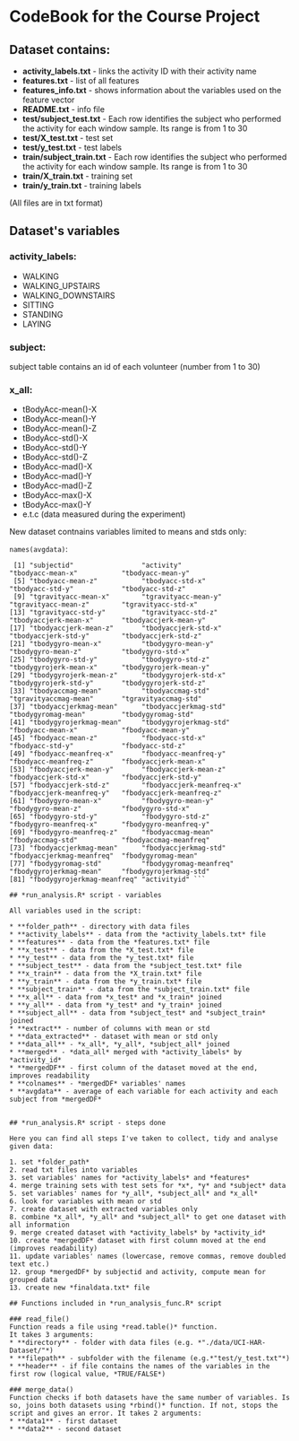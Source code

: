 # CodeBook for the Course Project

## Dataset contains:

* **activity_labels.txt** - links the activity ID with their activity name
* **features.txt** - list of all features
* **features_info.txt** - shows information about the variables used on the feature vector
* **README.txt** - info file
* **test/subject_test.txt** - Each row identifies the subject who performed the activity for each window sample. Its range is from 1 to 30
* **test/X_test.txt** - test set
* **test/y_test.txt** - test labels
* **train/subject_train.txt** - Each row identifies the subject who performed the activity for each window sample. Its range is from 1 to 30
* **train/X_train.txt** - training set
* **train/y_train.txt** - training labels

(All files are in txt format)

## Dataset's variables

### activity_labels:
* WALKING
* WALKING_UPSTAIRS
* WALKING_DOWNSTAIRS
* SITTING
* STANDING
* LAYING

### subject:
subject table contains an id of each volunteer (number from 1 to 30)

### x_all:
* tBodyAcc-mean()-X
* tBodyAcc-mean()-Y
* tBodyAcc-mean()-Z
* tBodyAcc-std()-X
* tBodyAcc-std()-Y
* tBodyAcc-std()-Z
* tBodyAcc-mad()-X
* tBodyAcc-mad()-Y
* tBodyAcc-mad()-Z
* tBodyAcc-max()-X
* tBodyAcc-max()-Y 
* e.t.c
(data measured during the experiment)

New dataset contnains variables limited to means and stds only:

```names(avgdata)```:
```
 [1] "subjectid"                 "activity"                  "tbodyacc-mean-x"           "tbodyacc-mean-y"          
 [5] "tbodyacc-mean-z"           "tbodyacc-std-x"            "tbodyacc-std-y"            "tbodyacc-std-z"           
 [9] "tgravityacc-mean-x"        "tgravityacc-mean-y"        "tgravityacc-mean-z"        "tgravityacc-std-x"        
[13] "tgravityacc-std-y"         "tgravityacc-std-z"         "tbodyaccjerk-mean-x"       "tbodyaccjerk-mean-y"      
[17] "tbodyaccjerk-mean-z"       "tbodyaccjerk-std-x"        "tbodyaccjerk-std-y"        "tbodyaccjerk-std-z"       
[21] "tbodygyro-mean-x"          "tbodygyro-mean-y"          "tbodygyro-mean-z"          "tbodygyro-std-x"          
[25] "tbodygyro-std-y"           "tbodygyro-std-z"           "tbodygyrojerk-mean-x"      "tbodygyrojerk-mean-y"     
[29] "tbodygyrojerk-mean-z"      "tbodygyrojerk-std-x"       "tbodygyrojerk-std-y"       "tbodygyrojerk-std-z"      
[33] "tbodyaccmag-mean"          "tbodyaccmag-std"           "tgravityaccmag-mean"       "tgravityaccmag-std"       
[37] "tbodyaccjerkmag-mean"      "tbodyaccjerkmag-std"       "tbodygyromag-mean"         "tbodygyromag-std"         
[41] "tbodygyrojerkmag-mean"     "tbodygyrojerkmag-std"      "fbodyacc-mean-x"           "fbodyacc-mean-y"          
[45] "fbodyacc-mean-z"           "fbodyacc-std-x"            "fbodyacc-std-y"            "fbodyacc-std-z"           
[49] "fbodyacc-meanfreq-x"       "fbodyacc-meanfreq-y"       "fbodyacc-meanfreq-z"       "fbodyaccjerk-mean-x"      
[53] "fbodyaccjerk-mean-y"       "fbodyaccjerk-mean-z"       "fbodyaccjerk-std-x"        "fbodyaccjerk-std-y"       
[57] "fbodyaccjerk-std-z"        "fbodyaccjerk-meanfreq-x"   "fbodyaccjerk-meanfreq-y"   "fbodyaccjerk-meanfreq-z"  
[61] "fbodygyro-mean-x"          "fbodygyro-mean-y"          "fbodygyro-mean-z"          "fbodygyro-std-x"          
[65] "fbodygyro-std-y"           "fbodygyro-std-z"           "fbodygyro-meanfreq-x"      "fbodygyro-meanfreq-y"     
[69] "fbodygyro-meanfreq-z"      "fbodyaccmag-mean"          "fbodyaccmag-std"           "fbodyaccmag-meanfreq"     
[73] "fbodyaccjerkmag-mean"      "fbodyaccjerkmag-std"       "fbodyaccjerkmag-meanfreq"  "fbodygyromag-mean"        
[77] "fbodygyromag-std"          "fbodygyromag-meanfreq"     "fbodygyrojerkmag-mean"     "fbodygyrojerkmag-std"     
[81] "fbodygyrojerkmag-meanfreq" "activityid" ```

## *run_analysis.R* script - variables

All variables used in the script:

* **folder_path** - directory with data files
* **activity_labels** - data from the *activity_labels.txt* file
* **features** - data from the *features.txt* file
* **x_test** - data from the *X_test.txt* file
* **y_test** - data from the *y_test.txt* file
* **subject_test** - data from the *subject_test.txt* file
* **x_train** - data from the *X_train.txt* file
* **y_train** - data from the *y_train.txt* file
* **subject_train** - data from the *subject_train.txt* file
* **x_all** - data from *x_test* and *x_train* joined
* **y_all** - data from *y_test* and *y_train* joined
* **subject_all** - data from *subject_test* and *subject_train* joined
* **extract** - number of columns with mean or std
* **data_extracted** - dataset with mean or std only
* **data_all** - *x_all*, *y_all*, *subject_all* joined
* **merged** - *data_all* merged with *activity_labels* by *activity_id*
* **mergedDF** - first column of the dataset moved at the end, improves readability
* **colnames** - *mergedDF* variables' names
* **avgdata** - average of each variable for each activity and each subject from *mergedDF*


## *run_analysis.R* script - steps done

Here you can find all steps I've taken to collect, tidy and analyse given data:

1. set *folder_path*
2. read txt files into variables
3. set variables' names for *activity_labels* and *features*
4. merge training sets with test sets for *x*, *y* and *subject* data
5. set variables' names for *y_all*, *subject_all* and *x_all*
6. look for variables with mean or std
7. create dataset with extracted variables only
8. combine *x_all*, *y_all* and *subject_all* to get one dataset with all information
9. merge created dataset with *activity_labels* by *activity_id*
10. create *mergedDF* dataset with first column moved at the end (improves readability)
11. update variables' names (lowercase, remove commas, remove doubled text etc.)
12. group *mergedDF* by subjectid and activity, compute mean for grouped data
13. create new *finaldata.txt* file

## Functions included in *run_analysis_func.R* script

### read_file()
Function reads a file using *read.table()* function.
It takes 3 arguments:
* **directory** - folder with data files (e.g. *"./data/UCI-HAR-Dataset/"*)
* **filepath** - subfolder with the filename (e.g.*"test/y_test.txt"*)
* **header** - if file contains the names of the variables in the first row (logical value, *TRUE/FALSE*)

### merge_data()
Function checks if both datasets have the same number of variables. Is so, joins both datasets using *rbind()* function. If not, stops the script and gives an error. It takes 2 arguments:
* **data1** - first dataset
* **data2** - second dataset
